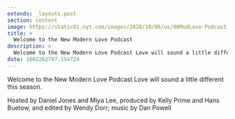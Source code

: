 ```yaml
--- 
extends: _layouts.post 
section: content 
image: https://static01.nyt.com/images/2020/10/06/us/00ModLove-Podcast-Promo-Art/00ModLove-Podcast-Promo-Art-facebookJumbo.png 
title: > 
  Welcome to the New Modern Love Podcast 
description: > 
  Welcome to the New Modern Love Podcast Love will sound a little different this season.Hosted by Daniel Jones and Miya Lee, produced by Kelly Prime and Hans Buetow, and edited by Wendy Dorr; music by Dan Powell 
date: 1602262797.154724 
--- 
```

Welcome to the New Modern Love Podcast Love will sound a little different this season.

Hosted by Daniel Jones and Miya Lee, produced by Kelly Prime and Hans Buetow, and edited by Wendy Dorr; music by Dan Powell